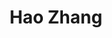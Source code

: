 ---
# Display name
title: Hao Zhang
home_page: http://www.cs.sfu.ca/~haoz/

# Is this the primary user of the site?
superuser: false

highlight_name: false
---
